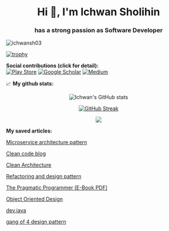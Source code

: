 <h1 align="center">Hi 👋, I'm Ichwan Sholihin</h1>
<h3 align="center">has a strong passion as Software Developer</h3>
<p align="left"> <img src="https://komarev.com/ghpvc/?username=ichwansh03&label=Profile%20views&color=0e75b6&style=flat" alt="ichwansh03" /> </p>

[![trophy](https://github-profile-trophy.vercel.app/?username=ichwansh03&theme=radical)](https://github.com/ryo-ma/github-profile-trophy)

**Social contributions (click for detail):**  
[![Play Store](https://img.shields.io/badge/Google_Play-414141?style=for-the-badge&logo=google-play&logoColor=white)](https://play.google.com/store/apps/developer?id=Rohis+Natar+Dev&hl=en-ID)
[![Google Scholar](https://img.shields.io/badge/Google_Scholar-4285F4?style=for-the-badge&logo=google-scholar&logoColor=white)](https://scholar.google.com/citations?hl=en&user=Miy2UecAAAAJ)
[![Medium](https://img.shields.io/badge/Medium-12100E?style=for-the-badge&logo=medium&logoColor=white)](https://ichwansholihin.medium.com/)

📈 **My github stats:**  
<div align="center">

![Ichwan's GitHub stats](https://github-readme-stats.vercel.app/api?username=ichwansh03&show_icons=true&theme=tokyonight)

[![GitHub Streak](https://streak-stats.demolab.com/?user=ichwansh03&theme=tokyonight)](https://git.io/streak-stats)

![](https://github-profile-summary-cards.vercel.app/api/cards/profile-details?username=ichwansh03&theme=2077)
</div>

**My saved articles:**

[Microservice architecture pattern](https://microservices.io/patterns/microservices.html)

[Clean code blog](https://blog.cleancoder.com/uncle-bob/2012/08/13/the-clean-architecture.html)

[Clean Architecture](https://github.com/GunterMueller/Books-3/blob/master/Clean%20Architecture%20A%20Craftsman%20Guide%20to%20Software%20Structure%20and%20Design.pdf)

[Refactoring and design pattern](https://refactoring.guru/refactoring)

[The Pragmatic Programmer (E-Book PDF)](https://www.cin.ufpe.br/~cavmj/104The%20Pragmatic%20Programmer,%20From%20Journeyman%20To%20Master%20-%20Andrew%20Hunt,%20David%20Thomas%20-%20Addison%20Wesley%20-%201999.pdf)

[Object Oriented Design](https://www.oodesign.com/)

[dev.java](https://dev.java/)

[gang of 4 design pattern](https://springframework.guru/gang-of-four-design-patterns/)
